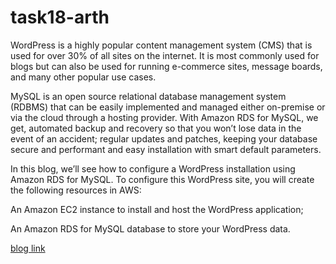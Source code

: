 # task18-arth

WordPress is a highly popular content management system (CMS) that is used for over 30% of all sites on the internet. It is most commonly used for blogs but can also be used for running e-commerce sites, message boards, and many other popular use cases.


MySQL is an open source relational database management system (RDBMS) that can be easily implemented and managed either on-premise or via the cloud through a hosting provider.
With Amazon RDS for MySQL, we get, automated backup and recovery so that you won’t lose data in the event of an accident; regular updates and patches, keeping your database secure and performant and easy installation with smart default parameters.


In this blog, we’ll see how to configure a WordPress installation using Amazon RDS for MySQL. To configure this WordPress site, you will create the following resources in AWS:

An Amazon EC2 instance to install and host the WordPress application;

An Amazon RDS for MySQL database to store your WordPress data.

[blog link](https://divya-kurothe.medium.com/deploying-a-wordpress-site-over-aws-using-rds-b2e5e62902c9)
